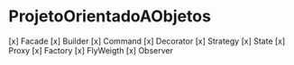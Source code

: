 # ProjetoOrientadoAObjetos

[x] Facade
[x] Builder
[x] Command
[x] Decorator
[x] Strategy
[x] State
[x] Proxy
[x] Factory
[x] FlyWeigth
[x] Observer